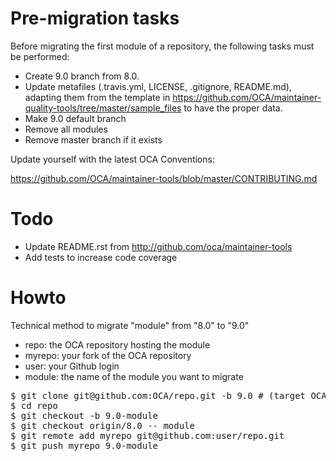 # Pre-migration tasks

Before migrating the first module of a repository, the following tasks must be performed:

* Create 9.0 branch from 8.0. 
* Update metafiles (.travis.yml, LICENSE, .gitignore, README.md), adapting them from the template in https://github.com/OCA/maintainer-quality-tools/tree/master/sample_files to have the proper data.
* Make 9.0 default branch
* Remove all modules
* Remove master branch if it exists

Update yourself with the latest OCA Conventions:

https://github.com/OCA/maintainer-tools/blob/master/CONTRIBUTING.md

# Todo
* Update README.rst from http://github.com/oca/maintainer-tools
* Add tests to increase code coverage

# Howto

Technical method to migrate "module" from "8.0" to "9.0"

* repo: the OCA repository hosting the module
* myrepo: your fork of the OCA repository
* user: your Github login
* module: the name of the module you want to migrate

<pre>
$ git clone git@github.com:OCA/repo.git -b 9.0 # (target OCA branch)
$ cd repo
$ git checkout -b 9.0-module
$ git checkout origin/8.0 -- module
$ git remote add myrepo git@github.com:user/repo.git
$ git push myrepo 9.0-module
</pre>